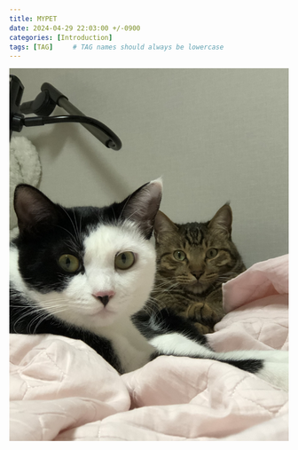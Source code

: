 ```yaml
---
title: MYPET
date: 2024-04-29 22:03:00 +/-0900
categories: [Introduction]
tags: [TAG]     # TAG names should always be lowercase
---
```


![cat img](\assets\img\cat.jpg)

